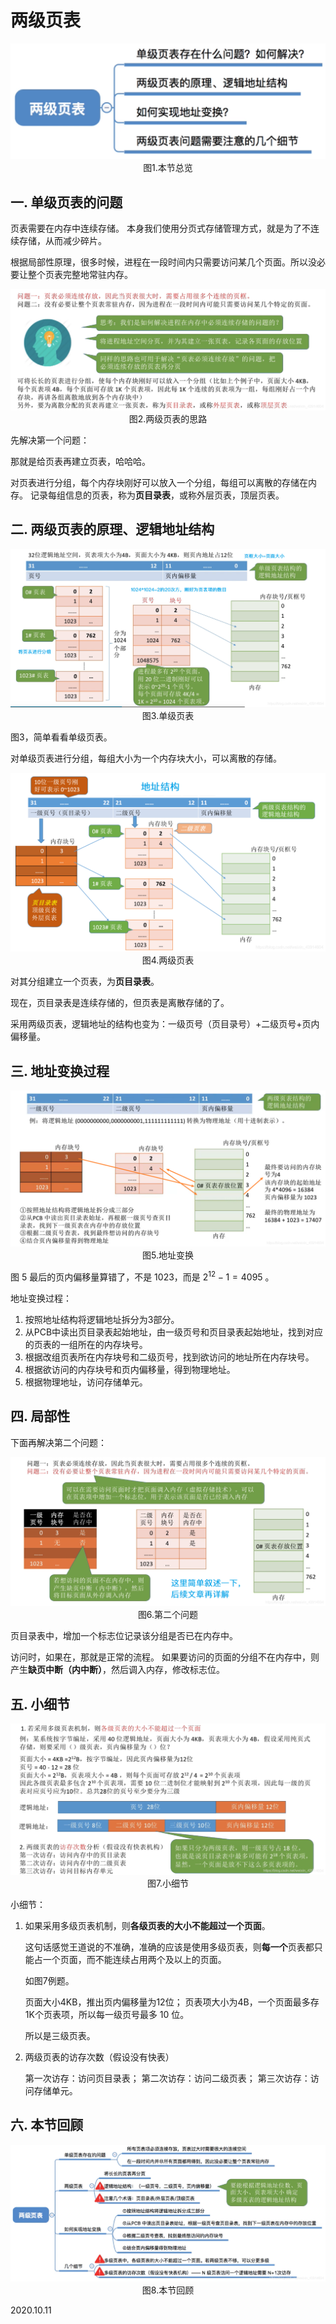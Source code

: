 # 两级页表

<img src="操作系统610-1.png" alt="操作系统610-1" style="zoom:67%;" />

<center>图1.本节总览</center>

## 一. 单级页表的问题

页表需要在内存中连续存储。
本身我们使用分页式存储管理方式，就是为了不连续存储，从而减少碎片。

根据局部性原理，很多时候，进程在一段时间内只需要访问某几个页面。所以没必要让整个页表完整地常驻内存。

<img src="操作系统610-2.png" alt="操作系统610-2" style="zoom:67%;" />

<center>图2.两级页表的思路</center>

先解决第一个问题：

那就是给页表再建立页表，哈哈哈。

对页表进行分组，每个内存块刚好可以放入一个分组，每组可以离散的存储在内存。
记录每组信息的页表，称为**页目录表**，或称外层页表，顶层页表。

## 二. 两级页表的原理、逻辑地址结构

<img src="操作系统610-3.png" alt="操作系统610-3" style="zoom:67%;" />

<center>图3.单级页表</center>

图3，简单看看单级页表。

对单级页表进行分组，每组大小为一个内存块大小，可以离散的存储。

<img src="操作系统610-4.png" alt="操作系统610-4" style="zoom:67%;" />

<center>图4.两级页表</center>

对其分组建立一个页表，为**页目录表**。

现在，页目录表是连续存储的，但页表是离散存储的了。

采用两级页表，逻辑地址的结构也变为：一级页号（页目录号）+二级页号+页内偏移量。

## 三. 地址变换过程

<img src="操作系统610-5.png" alt="操作系统610-5" style="zoom:67%;" />

<center>图5.地址变换</center>

图 5 最后的页内偏移量算错了，不是 1023，而是 $2^{12}-1=4095$ 。

地址变换过程：

1. 按照地址结构将逻辑地址拆分为3部分。
2. 从PCB中读出页目录表起始地址，由一级页号和页目录表起始地址，找到对应的页表的一组所在的内存块号。
3. 根据改组页表所在内存块号和二级页号，找到欲访问的地址所在内存块号。
4. 根据欲访问的内存块号和页内偏移量，得到物理地址。
5. 根据物理地址，访问存储单元。

## 四. 局部性

下面再解决第二个问题：

<img src="操作系统610-6.png" alt="操作系统610-6" style="zoom:67%;" />

<center>图6.第二个问题</center>

页目录表中，增加一个标志位记录该分组是否已在内存中。

访问时，如果在，那就是正常的流程。
如果要访问的页面的分组不在内存中，则产生**缺页中断（内中断）**，然后调入内存，修改标志位。

## 五. 小细节

<img src="操作系统610-7.png" alt="操作系统610-7" style="zoom:67%;" />

<center>图7.小细节</center>

小细节：

1. 如果采用多级页表机制，则**各级页表的大小不能超过一个页面**。

   这句话感觉王道说的不准确，准确的应该是使用多级页表，则**每一个**页表都只能占一个页面，而不能连续占用两个及以上的页面。

   如图7例题。

   页面大小4KB，推出页内偏移量为12位；
   页表项大小为4B，一个页面最多存1K个页表项，所以每一级页号最多 10 位。

   所以是三级页表。

2. 两级页表的访存次数（假设没有快表）

   第一次访存：访问页目录表；
   第二次访存：访问二级页表；
   第三次访存：访问存储单元。

## 六. 本节回顾

<img src="操作系统610-8.png" alt="操作系统610-8" style="zoom:67%;" />

<center>图8.本节回顾</center>

2020.10.11

